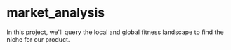# market_analysis
In this project, we'll query the local and global fitness landscape to find the niche for our product.
